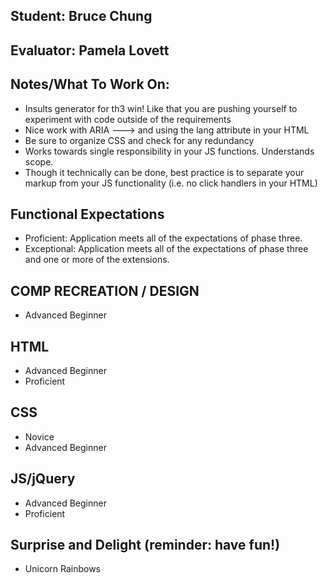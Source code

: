 ## Student: Bruce Chung
## Evaluator: Pamela Lovett
## Notes/What To Work On:

- Insults generator for th3 win! Like that you are pushing yourself to experiment with code outside of the requirements
- Nice work with ARIA ---> and using the lang attribute in your HTML
- Be sure to organize CSS and check for any redundancy
- Works towards single responsibility in your JS functions. Understands scope. 
- Though it technically can be done, best practice is to separate your markup from your JS functionality (i.e. no click handlers in your HTML)

## Functional Expectations
 
* Proficient: Application meets all of the expectations of phase three.  
* Exceptional: Application meets all of the expectations of phase three and one or more of the extensions.  

## COMP RECREATION / DESIGN

* Advanced Beginner  

## HTML

* Advanced Beginner  
* Proficient  

## CSS

* Novice  
* Advanced Beginner  

## JS/jQuery

* Advanced Beginner  
* Proficient  

## Surprise and Delight (reminder: have fun!)

* Unicorn Rainbows  